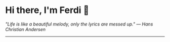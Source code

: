 <h1>Hi there, I'm Ferdi 👋</h1>

<p><em>
  "Life is like a beautiful melody, only the lyrics are messed up." — Hans Christian Andersen
</em></p>

---
